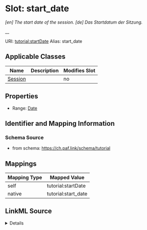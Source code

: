 

# Slot: start_date 


_[en] The start date of the session. [de] Das Startdatum der Sitzung._

__





URI: [tutorial:startDate](https://ch.paf.link/schema/tutorial/startDate)
Alias: start_date

<!-- no inheritance hierarchy -->





## Applicable Classes

| Name | Description | Modifies Slot |
| --- | --- | --- |
| [Session](Session.md) |  |  no  |







## Properties

* Range: [Date](Date.md)





## Identifier and Mapping Information







### Schema Source


* from schema: https://ch.paf.link/schema/tutorial




## Mappings

| Mapping Type | Mapped Value |
| ---  | ---  |
| self | tutorial:startDate |
| native | tutorial:start_date |




## LinkML Source

<details>
```yaml
name: start_date
description: '[en] The start date of the session. [de] Das Startdatum der Sitzung.

  '
from_schema: https://ch.paf.link/schema/tutorial
rank: 1000
slot_uri: tutorial:startDate
alias: start_date
domain_of:
- Session
range: date

```
</details>